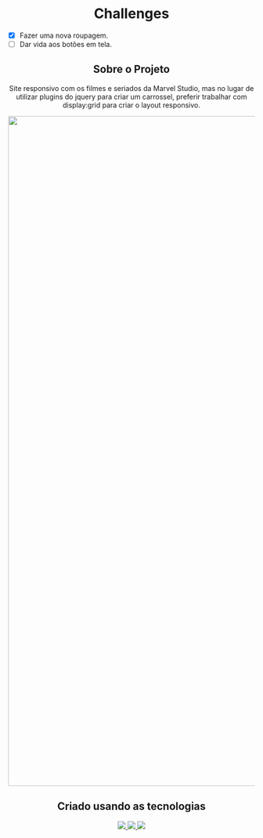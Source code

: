 <h1 align="center">Challenges</h1>

- [x] Fazer uma nova roupagem.
- [ ] Dar vida aos botões em tela.

<h2 align="center">Sobre o Projeto</h2>

<P align="center">
    Site responsivo com os filmes e seriados da Marvel Studio, mas no lugar de utilizar plugins do jquery para criar um carrossel, preferir trabalhar com display:grid para criar o layout responsivo.
</P>

<p align = "center">
    <img src="./_img/marvel1.gif" alt="Marvel Studio" width = "1366px">
</p>

<h2 align = "center">Criado usando as tecnologias</h2>

<p align = "center">
<a href="">
    <img src="https://img.shields.io/badge/-HTML5-E34F22?style=flat&logo=html5&logoColor=white">
</a>
<a href="">
    <img src="https://img.shields.io/badge/-CSS3-1572B6?style=flat&logo=css3&logoColor=white">
</a>
<a href="">
    <img src="https://img.shields.io/badge/-JavaScript-F7DF1E?style=flat&logo=javascript&logoColor=black">
</a>
</p>
